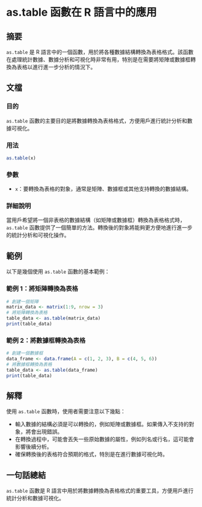 <!--
Meta Description: # as.table 函數在 R 語言中的應用 ## 摘要 `as.table` 是 R 語言中的一個函數，用於將各種數據結構轉換為表格格式。該函數在處理統計數據、數據分析和可視化時非常有用，特別是在需要將矩陣或數據框轉換為表格以進行進一步分析的情況下。 ## 文檔 ### 目的 `as.table...
Meta Keywords: table, table_data, 方便用戶進行統計分析和數據可視化, 將矩陣轉換為表格, matrix_data
-->

# as.table 函數在 R 語言中的應用

## 摘要
`as.table` 是 R 語言中的一個函數，用於將各種數據結構轉換為表格格式。該函數在處理統計數據、數據分析和可視化時非常有用，特別是在需要將矩陣或數據框轉換為表格以進行進一步分析的情況下。

## 文檔
### 目的
`as.table` 函數的主要目的是將數據轉換為表格格式，方便用戶進行統計分析和數據可視化。

### 用法
```R
as.table(x)
```

### 參數
- `x`：要轉換為表格的對象，通常是矩陣、數據框或其他支持轉換的數據結構。

### 詳細說明
當用戶希望將一個非表格的數據結構（如矩陣或數據框）轉換為表格格式時，`as.table` 函數提供了一個簡單的方法。轉換後的對象將能夠更方便地進行進一步的統計分析和可視化操作。

## 範例
以下是幾個使用 `as.table` 函數的基本範例：

### 範例 1：將矩陣轉換為表格
```R
# 創建一個矩陣
matrix_data <- matrix(1:9, nrow = 3)
# 將矩陣轉換為表格
table_data <- as.table(matrix_data)
print(table_data)
```

### 範例 2：將數據框轉換為表格
```R
# 創建一個數據框
data_frame <- data.frame(A = c(1, 2, 3), B = c(4, 5, 6))
# 將數據框轉換為表格
table_data <- as.table(data_frame)
print(table_data)
```

## 解釋
使用 `as.table` 函數時，使用者需要注意以下幾點：
- 輸入數據的結構必須是可以轉換的，例如矩陣或數據框。如果傳入不支持的對象，將會出現錯誤。
- 在轉換過程中，可能會丟失一些原始數據的屬性，例如列名或行名，這可能會影響後續分析。
- 確保轉換後的表格符合預期的格式，特別是在進行數據可視化時。

## 一句話總結
`as.table` 函數是 R 語言中用於將數據轉換為表格格式的重要工具，方便用戶進行統計分析和數據可視化。